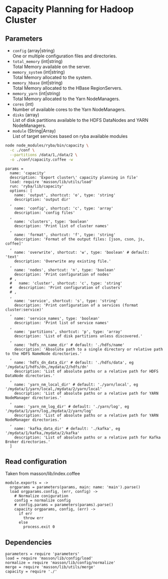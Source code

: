 
# Capacity Planning for Hadoop Cluster

## Parameters

*   `config` (array|string)   
    One or multiple configuration files and directories.   
*   `total_memory` (int|string)   
    Total Memory available on the server.   
*   `memory_system` (int|string)   
    Total Memory allocated to the system.   
*   `memory_hbase` (int|string)   
    Total Memory allocated to the HBase RegionServers.   
*   `memory_yarn` (int|string)   
    Total Memory allocated to the Yarn NodeManagers.   
*   `cores` (int)   
    Number of available cores to the Yarn NodeManagers.   
*   `disks` (array)   
    List of disk partitions available to the HDFS DataNodes and YARN NodeManagers.   
*   `module` (String|Array)   
    List of target services based on ryba available modules   

```bash
node node_modules/ryba/bin/capacity \
  -c ./conf \
  --partitions /data/1,/data/2 \
  -o ./conf/capacity.coffee -w
```

    params =
      name: 'capacity'
      description: 'Export cluster\' capacity planning in file'
      load: require 'masson/lib/utils/load'
      run: 'ryba/lib/capacity'
      options: [
        name: 'output', shortcut: 'o', type: 'string'
        description: 'output dir'
      ,
        name: 'config', shortcut: 'c', type: 'array'
        description: 'config files'
      ,
        name: 'clusters', type: 'boolean'
        description: 'Print list of cluster names'
      ,
        name: 'format', shortcut: 'f', type: 'string'
        description: 'Format of the output files: [json, cson, js, coffee]'
      ,
        name: 'overwrite', shortcut: 'w', type: 'boolean' # default: 'text'
        description: 'Overwrite any existing file.'
      ,
        name: 'nodes', shortcut: 'n', type: 'boolean'
        description: 'Print configuration of nodes'
      # ,
      #   name: 'cluster', shortcut: 'c', type: 'string'
      #   description: 'Print configuration of clusters'
      # ,
      ,
        name: 'service', shortcut: 's', type: 'string'
        description: 'Print configuration of a services (format cluster:service)'
      ,
        name: 'service_names', type: 'boolean'
        description: 'Print list of service names'
      ,
        name: 'partitions', shortcut: 'p', type: 'array'
        description: 'List of disk partitions unless discovered.'
      ,
        name: 'hdfs_nn_name_dir' # default: './hdfs/name'
        description: 'Absolute path to a single directory or relative path to the HDFS NameNode directories.'
      ,
        name: 'hdfs_dn_data_dir' # default: './hdfs/data', eg '/mydata/1/hdfs/dn,/mydata/2/hdfs/dn'
        description: 'List of absolute paths or a relative path for HDFS DataNode directories.'
      ,
        name: 'yarn_nm_local_dir' # default: './yarn/local', eg '/mydata/1/yarn/local,/mydata/2/yarn/local'
        description: 'List of absolute paths or a relative path for YARN NodeManager directories.'
      ,
        name: 'yarn_nm_log_dir' # default: './yarn/log', eg '/mydata/1/yarn/log,/mydata/2/yarn/log'
        description: 'List of absolute paths or a relative path for YARN NodeManager directories.'
      ,
        name: 'kafka_data_dir' # default: './kafka', eg '/mydata/1/kafka,/mydata/2/kafka'
        description: 'List of absolute paths or a relative path for Kafka Broker directories.'
      ]


## Read configuration

Taken from masson/lib/index.coffee


    module.exports = ->
      orgparams = parameters(params, main: name: 'main').parse()
      load orgparams.config, (err, config) ->
        # Normalize coniguration
        config = normalize config
        # config.params = parameters(params).parse()
        capacity orgparams, config, (err) ->
          if err
            throw err
          else
            process.exit 0
          
        

## Dependencies

    parameters = require 'parameters'
    load = require 'masson/lib/config/load'
    normalize = require 'masson/lib/config/normalize'
    merge = require 'masson/lib/utils/merge'
    capacity = require './'
    
